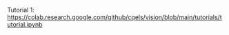 Tutorial 1: https://colab.research.google.com/github/cqels/vision/blob/main/tutorials/tutorial.ipynb
